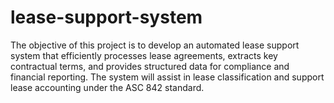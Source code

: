 # lease-support-system
The objective of this project is to develop an automated lease support system that efficiently processes lease agreements, extracts key contractual terms, and provides structured data for compliance and financial reporting. The system will assist in lease classification and support lease accounting under the ASC 842 standard.
